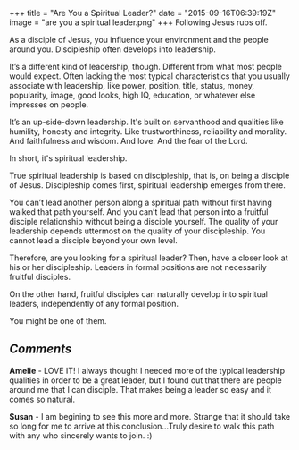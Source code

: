 +++
title = "Are You a Spiritual Leader?"
date = "2015-09-16T06:39:19Z"
image = "are you a spiritual leader.png"
+++
Following Jesus rubs off.

As a disciple of Jesus, you influence your environment and the people around you. Discipleship often develops into leadership.

It’s a different kind of leadership, though. Different from what most people would expect. Often lacking the most typical characteristics that you usually associate with leadership, like power, position, title, status, money, popularity, image, good looks, high IQ, education, or whatever else impresses on people.

It’s an up-side-down leadership. It's built on servanthood and qualities like humility, honesty and integrity. Like trustworthiness, reliability and morality. And faithfulness and wisdom. And love. And the fear of the Lord.

In short, it's spiritual leadership.

True spiritual leadership is based on discipleship, that is, on being a disciple of Jesus. Discipleship comes first, spiritual leadership emerges from there.

You can’t lead another person along a spiritual path without first having walked that path yourself. And you can’t lead that person into a fruitful disciple relationship without being a disciple yourself. The quality of your leadership depends uttermost on the quality of your discipleship. You cannot lead a disciple beyond your own level.

Therefore, are you looking for a spiritual leader? Then, have a closer look at his or her discipleship. Leaders in formal positions are not necessarily fruitful disciples.

On the other hand, fruitful disciples can naturally develop into spiritual leaders, independently of any formal position.

You might be one of them.


***Comments***
----


**Amelie** - LOVE IT!
I always thought I needed more of the typical leadership qualities in order to be a great leader, but I found out that there are people around me that I can disciple. That makes being a leader so easy and it comes so natural.

**Susan** - I am begining to see this more and more. Strange that it should take so long for me to arrive at this conclusion...Truly desire to walk this path with any who sincerely wants to join. :)
